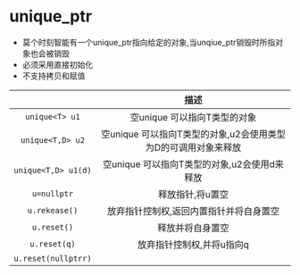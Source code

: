 
# unique_ptr
- 莫个时刻智能有一个unique_ptr指向给定的对象,当unqiue_ptr销毁时所指对象也会被销毁
- 必须采用直接初始化
- 不支持拷贝和赋值

|                     |                              描述                              |
|:-------------------:|:--------------------------------------------------------------:|
|   `unique<T> u1`    |                  空unique 可以指向T类型的对象                  |
|  `unique<T,D> u2`   | 空unique 可以指向T类型的对象,u2会使用类型为D的可调用对象来释放 |
| `unique<T,D> u1(d)` |          空unique 可以指向T类型的对象,u2会使用d来释放          |
|     `u=nullptr`     |                        释放指针,将u置空                        |
|    `u.rekease()`    |            放弃指针控制权,返回内置指针并将自身置空             |
|     `u.reset()`     |                        释放并将自身置空                        |
|    `u.reset(q)`     |                   放弃指针控制权,并将u指向q                    |
| `u.reset(nullptrr)` |                                                                |
